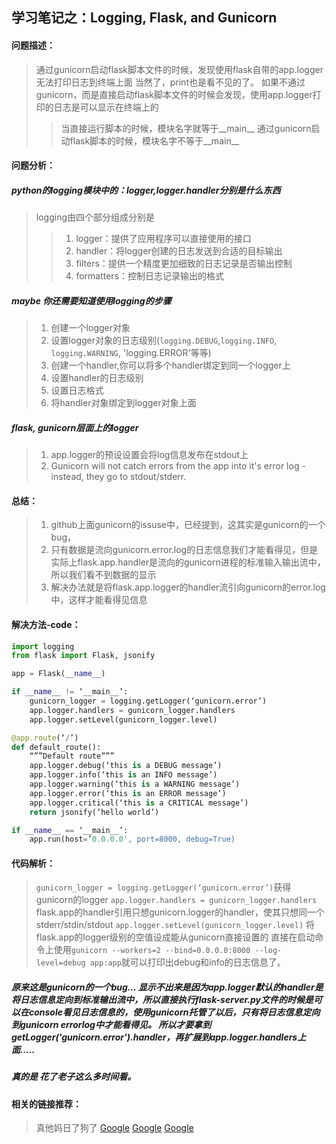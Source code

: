## 学习笔记之：Logging, Flask, and Gunicorn

#### 问题描述：
> 通过gunicorn启动flask脚本文件的时候，发现使用flask自带的app.logger无法打印日志到终端上面
> 当然了，print也是看不见的了。
> 如果不通过gunicorn，而是直接启动flask脚本文件的时候会发现，使用app.logger打印的日志是可以显示在终端上的
>> 当直接运行脚本的时候，模块名字就等于__main__
>> 通过gunicorn启动flask脚本的时候，模块名字不等于__main__


#### 问题分析：
##### python的logging模块中的：logger,logger.handler分别是什么东西
> logging由四个部分组成分别是
>> 1. logger：提供了应用程序可以直接使用的接口
>> 2. handler：将logger创建的日志发送到合适的目标输出
>> 3. filters：提供一个精度更加细致的日志记录是否输出控制
>> 4. formatters：控制日志记录输出的格式
                                                   
##### maybe 你还需要知道使用logging的步骤
> 1. 创建一个logger对象
> 2. 设置logger对象的日志级别(`logging.DEBUG`,`logging.INFO`, `logging.WARNING`, 'logging.ERROR'等等)
> 3. 创建一个handler,你可以将多个handler绑定到同一个logger上
> 4. 设置handler的日志级别
> 5. 设置日志格式
> 6. 将handler对象绑定到logger对象上面

##### flask, gunicorn层面上的logger
> 1. app.logger的预设设置会将log信息发布在stdout上
> 2. Gunicorn will not catch errors from the app into it's error log - instead, they go to stdout/stderr.

#### 总结：
> 1. github上面gunicorn的issuse中，已经提到，这其实是gunicorn的一个bug，
> 2. 只有数据是流向gunicorn.error.log的日志信息我们才能看得见，但是实际上flask.app.handler是流向的gunicorn进程的标准输入输出流中，所以我们看不到数据的显示
> 3. 解决办法就是将flask.app.logger的handler流引向gunicorn的error.log中，这样才能看得见信息


#### 解决方法-code：
```python 
import logging
from flask import Flask, jsonify

app = Flask(__name__)

if __name__ != ‘__main__’:
    gunicorn_logger = logging.getLogger(‘gunicorn.error’)
    app.logger.handlers = gunicorn_logger.handlers
    app.logger.setLevel(gunicorn_logger.level)

@app.route(‘/’)
def default_route():
    “””Default route”””
    app.logger.debug(‘this is a DEBUG message’)
    app.logger.info(‘this is an INFO message’)
    app.logger.warning(‘this is a WARNING message’)
    app.logger.error(‘this is an ERROR message’)
    app.logger.critical(‘this is a CRITICAL message’)
    return jsonify(‘hello world’)

if __name__ == ‘__main__’:
    app.run(host=’0.0.0.0', port=8000, debug=True)
```

#### 代码解析：
> `gunicorn_logger = logging.getLogger(‘gunicorn.error’)`获得gunicorn的logger
> `app.logger.handlers = gunicorn_logger.handlers` flask.app的handler引用只想gunicorn.logger的handler，使其只想同一个stderr/stdin/stdout
> `app.logger.setLevel(gunicorn_logger.level)` 将flask.app的logger级别的空值设成能从gunicorn直接设置的
>  直接在启动命令上使用`gunicorn --workers=2 --bind=0.0.0.0:8000 --log-level=debug app:app`就可以打印出debug和info的日志信息了。


##### 原来这是gunicorn的一个bug... 显示不出来是因为app.logger默认的handler是将日志信息定向到标准输出流中，所以直接执行flask-server.py文件的时候是可以在console看见日志信息的，使用gunicorn托管了以后，只有将日志信息定向到gunicorn errorlog中才能看得见。 所以才要拿到getLogger('gunicorn.error').handler，再扩展到app.logger.handlers上面.....
##### 真的是 花了老子这么多时间看。


#### 相关的链接推荐：
> 真他妈日了狗了
[Google](https://github.com/benoitc/gunicorn/issues/1124)
[Google](https://itweb.me/post/blog/2016-03-31-python-logging)
[Google](https://medium.com/@trstringer/logging-flask-and-gunicorn-the-manageable-way-2e6f0b8beb2f)
